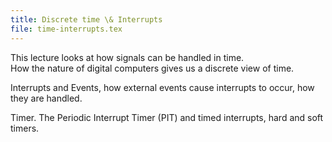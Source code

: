 ```yaml
---
title: Discrete time \& Interrupts
file: time-interrupts.tex
---
```

This lecture looks at how signals can be handled in time.  
How the nature of digital computers gives us a discrete view of time.

Interrupts and Events, how external events cause interrupts to occur, how they are handled.

Timer.  The Periodic Interrupt Timer (PIT) and timed interrupts, hard and soft timers.
